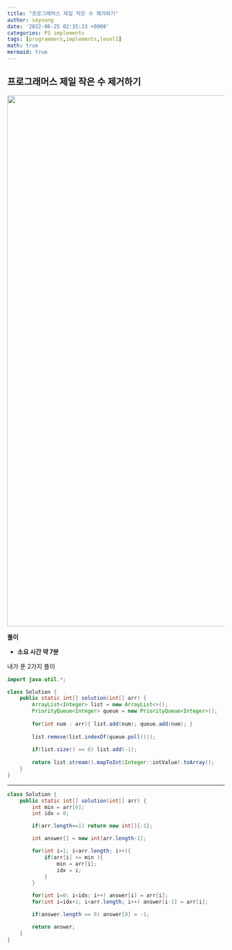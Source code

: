 ```yaml
---
title: "프로그래머스 제일 작은 수 제거하기"
author: seyoung
date: '2022-06-25 02:35:23 +0900'
categories: PS implements
tags: [programmers,implements,level1]
math: true
mermaid: true
---
```



## 프로그래머스 제일 작은 수 제거하기

<img width="1230" alt="" src="https://user-images.githubusercontent.com/54762273/175767626-b3497e55-e726-4462-b72f-73b8456bcbd7.PNG">




**풀이**

 - **소요 시간 약 7분**
 
 
내가 푼 2가지 풀이

```java
import java.util.*;

class Solution {
    public static int[] solution(int[] arr) {
        ArrayList<Integer> list = new ArrayList<>();
        PriorityQueue<Integer> queue = new PriorityQueue<Integer>();
        
        for(int num : arr){ list.add(num); queue.add(num); }
        
        list.remove(list.indexOf(queue.poll()));
        
        if(list.size() == 0) list.add(-1);
        
        return list.stream().mapToInt(Integer::intValue).toArray();
    }
}
```

---

```java
class Solution {
    public static int[] solution(int[] arr) {
        int min = arr[0];
        int idx = 0;

        if(arr.length==1) return new int[]{-1};

        int answer[] = new int[arr.length-1];

        for(int i=1; i<arr.length; i++){
            if(arr[i] <= min ){
                min = arr[i];
                idx = i;
            }
        }

        for(int i=0; i<idx; i++) answer[i] = arr[i];
        for(int i=idx+1; i<arr.length; i++) answer[i-1] = arr[i];

        if(answer.length == 0) answer[0] = -1;

        return answer;
    }
}
```
